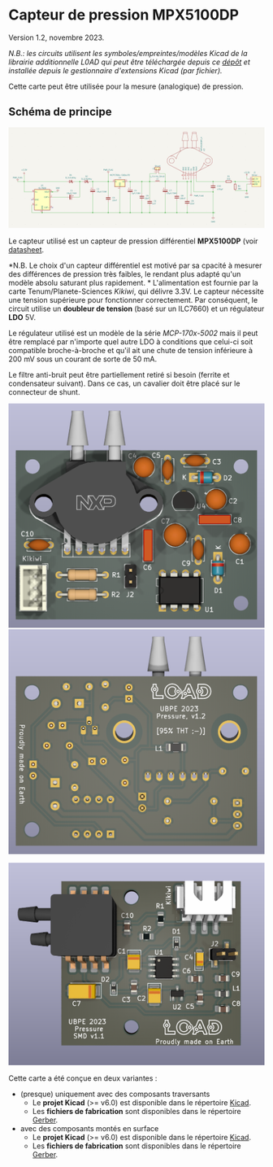 # Capteur de pression MPX5100DP

Version 1.2, novembre 2023.

*N.B.: les circuits utilisent les symboles/empreintes/modèles Kicad de la librairie additionnelle L0AD qui peut être téléchargée depuis ce [dépôt](https://github.com/l0ad/L0AD-kicad-library) et installée depuis le gestionnaire d'extensions Kicad (par fichier).* 

Cette carte peut être utilisée pour la mesure (analogique) de pression.


## Schéma de principe
![](./THT/schema.png)

Le capteur utilisé est un capteur de pression différentiel **MPX5100DP** (voir [datasheet](https://www.nxp.com/docs/en/data-sheet/MPX5100.pdf). 

*N.B. Le choix d'un capteur différentiel est motivé par sa cpacité à mesurer des différences de pression très faibles, le rendant plus adapté qu'un modèle absolu saturant plus rapidement.
*
L'alimentation est fournie par la carte Tenum/Planete-Sciences *Kikiwi*, qui délivre 3.3V. Le capteur nécessite une tension supérieure pour fonctionner correctement. Par conséquent, le circuit utilise un **doubleur de tension** (basé sur un ILC7660) et un régulateur **LDO** 5V. 

Le régulateur utilisé est un modèle de la série *MCP-170x-5002* mais il peut être remplacé par n'importe quel autre LDO à conditions que celui-ci soit compatible broche-à-broche et qu'il ait une chute de tension inférieure à 200 mV sous un courant de sorte de 50 mA.

Le filtre anti-bruit peut être partiellement retiré si besoin (ferrite et condensateur suivant). Dans ce cas, un cavalier doit être placé sur le connecteur de shunt.

![](./THT/3d-top.png)
![](./THT/3d-bottom.png)

![](./CMS/3d-top.png)

Cette carte a été conçue en deux variantes :

- (presque) uniquement avec des composants traversants
	- Le **projet Kicad** (>= v6.0) est disponible dans le répertoire [Kicad](./THT/Kicad).
	- Les **fichiers de fabrication** sont disponibles dans le répertoire [Gerber](./THT/Gerber).
- avec des composants montés en surface
	- Le **projet Kicad** (>= v6.0) est disponible dans le répertoire [Kicad](./CMS/Kicad).
	- Les **fichiers de fabrication** sont disponibles dans le répertoire [Gerber](./CMS/Gerber).


